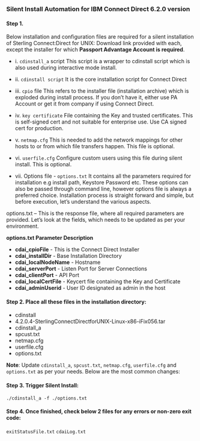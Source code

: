 ### Silent Install Automation for IBM Connect Direct 6.2.0 version


#### Step 1. 
Below installation and configuration files are required for a silent installation of Sterling Connect:Direct for UNIX:
Download link provided with each, except the installer for which **Passport Advantage Account is required**.

- i. ```cdinstall_a``` script
This script is a wrapper to cdinstall script which is also used during interactive mode install.

- ii. ```cdinstall script```
It is the core installation script for Connect Direct

- iii. ```cpio``` file
This refers to the installer file (installation archive) which is exploded during install process. If you don’t have it, either use PA Account or get it from company if using Connect Direct.

- iv. ```key certificate```
File containing the Key and trusted certificates. This is self-signed cert and not suitable for enterprise use. Use CA signed cert for production.

- v. ```netmap.cfg```
This is needed to add the network mappings for other hosts to or from which file transfers happen. This file is optional.

- vi. ```userfile.cfg```
Configure custom users using this file during silent install. This is optional.

- vii. Options file - ```options.txt```
It contains all the parameters required for installation e.g install path, Keystore Password etc. These options can also be passed through command line, however options file is always a preferred choice.
Installation process is straight forward and simple, but before execution, let’s understand the various aspects.

options.txt – This is the response file, where all required parameters are provided. Let’s look at the fields, which needs to be updated as per your environment.

**options.txt Parameter Description**
- **cdai_cpioFile**	- This is the Connect Direct Installer
- **cdai_installDir**	- Base Installation Directory
- **cdai_localNodeName** - Hostname
- **cdai_serverPort**	- Listen Port for Server Connections
- **cdai_clientPort** - API Port
- **cdai_localCertFile** - Keycert file containing the Key and Certificate
- **cdai_adminUserid** - User ID designated as admin in the host

#### Step 2. Place all these files in the installation directory:
- cdinstall
- 4.2.0.4-SterlingConnectDirectforUNIX-Linux-x86-iFix056.tar
- cdinstall_a
- spcust.txt
- netmap.cfg
- userfile.cfg
- options.txt

**Note**: Update ```cdinstall_a```, ```spcust.txt```, ```netmap.cfg```, ```userfile.cfg``` and ```options.txt``` as per your needs. Below are the most common changes:

#### Step 3. Trigger Silent Install:

```./cdinstall_a -f ./options.txt```

#### Step 4. Once finished, check below 2 files for any errors or non-zero exit code:

```exitStatusFile.txt```
```cdaiLog.txt```
